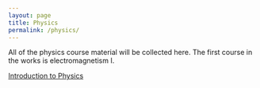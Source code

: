 ```yaml
---
layout: page
title: Physics
permalink: /physics/
---
```


All of the physics course material will be collected here. The first course in the works is electromagnetism I. 

<a class="page-link" href="/physics/intro-to-physics/">Introduction to Physics</a>



